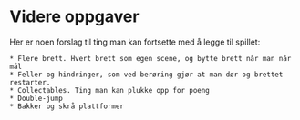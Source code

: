 # Videre oppgaver

Her er noen forslag til ting man kan fortsette med å legge til spillet:

    * Flere brett. Hvert brett som egen scene, og bytte brett når man når mål
    * Feller og hindringer, som ved berøring gjør at man dør og brettet
    restarter.
    * Collectables. Ting man kan plukke opp for poeng
    * Double-jump
    * Bakker og skrå plattformer